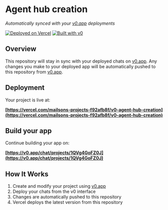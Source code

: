 # Agent hub creation

*Automatically synced with your [v0.app](https://v0.app) deployments*

[![Deployed on Vercel](https://img.shields.io/badge/Deployed%20on-Vercel-black?style=for-the-badge&logo=vercel)](https://vercel.com/mailsons-projects-f92afb8f/v0-agent-hub-creation)
[![Built with v0](https://img.shields.io/badge/Built%20with-v0.app-black?style=for-the-badge)](https://v0.app/chat/projects/1QVg4GoFZ0J)

## Overview

This repository will stay in sync with your deployed chats on [v0.app](https://v0.app).
Any changes you make to your deployed app will be automatically pushed to this repository from [v0.app](https://v0.app).

## Deployment

Your project is live at:

**[https://vercel.com/mailsons-projects-f92afb8f/v0-agent-hub-creation](https://vercel.com/mailsons-projects-f92afb8f/v0-agent-hub-creation)**

## Build your app

Continue building your app on:

**[https://v0.app/chat/projects/1QVg4GoFZ0J](https://v0.app/chat/projects/1QVg4GoFZ0J)**

## How It Works

1. Create and modify your project using [v0.app](https://v0.app)
2. Deploy your chats from the v0 interface
3. Changes are automatically pushed to this repository
4. Vercel deploys the latest version from this repository